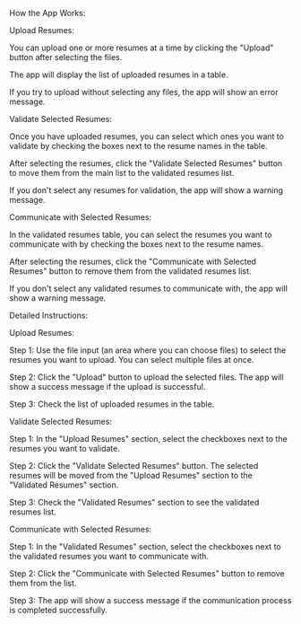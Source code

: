 How the App Works:


Upload Resumes:


You can upload one or more resumes at a time by clicking the "Upload" button after selecting the files.

The app will display the list of uploaded resumes in a table.

If you try to upload without selecting any files, the app will show an error message.

Validate Selected Resumes:

Once you have uploaded resumes, you can select which ones you want to validate by checking the boxes next to the resume names in the table.

After selecting the resumes, click the "Validate Selected Resumes" button to move them from the main list to the validated resumes list.

If you don't select any resumes for validation, the app will show a warning message.

Communicate with Selected Resumes:

In the validated resumes table, you can select the resumes you want to communicate with by checking the boxes next to the resume names.

After selecting the resumes, click the "Communicate with Selected Resumes" button to remove them from the validated resumes list.

If you don't select any validated resumes to communicate with, the app will show a warning message.

Detailed Instructions:

Upload Resumes:

Step 1: Use the file input (an area where you can choose files) to select the resumes you want to upload. You can select multiple files at once.

Step 2: Click the "Upload" button to upload the selected files. The app will show a success message if the upload is successful.

Step 3: Check the list of uploaded resumes in the table.

Validate Selected Resumes:

Step 1: In the "Upload Resumes" section, select the checkboxes next to the resumes you want to validate.

Step 2: Click the "Validate Selected Resumes" button. The selected resumes will be moved from the "Upload Resumes" section to the "Validated Resumes" section.

Step 3: Check the "Validated Resumes" section to see the validated resumes list.

Communicate with Selected Resumes:

Step 1: In the "Validated Resumes" section, select the checkboxes next to the validated resumes you want to communicate with.

Step 2: Click the "Communicate with Selected Resumes" button to remove them from the list.

Step 3: The app will show a success message if the communication process is completed successfully.